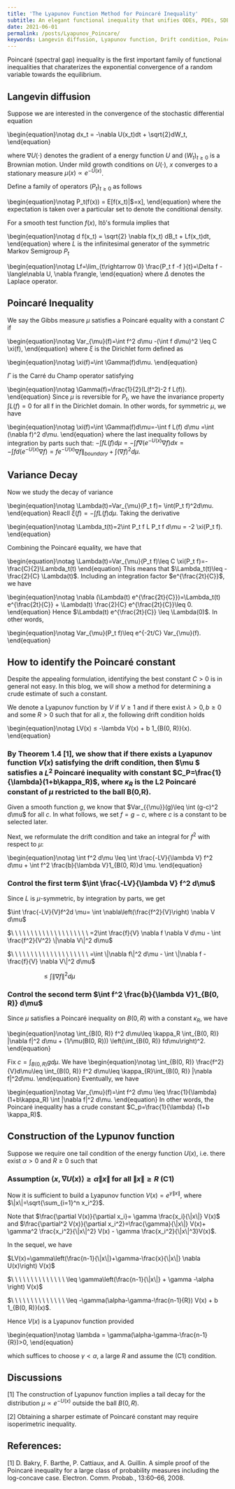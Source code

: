 ```yaml
---
title: 'The Lyapunov Function Method for Poincaré Inequality'
subtitle: An elegant functional inequality that unifies ODEs, PDEs, SDEs, functional analysis, and Riemannian geometry.
date: 2021-06-01
permalink: /posts/Lyapunov_Poincare/
keywords: Langevin diffusion, Lyapunov function, Drift condition, Poincaré Inequality, Carré du Champ operator, Dirichlet form
---
```



Poincaré (spectral gap) inequality is the first important family of functional inequalities that charaterizes the exponential convergence of a random variable towards the equilibrium.


## Langevin diffusion

Suppose we are interested in the convergence of the stochastic differential equation

\begin{equation}\notag
dx_t = -\nabla U(x_t)dt + \sqrt{2}dW_t,
\end{equation}

where $\nabla U(\cdot)$ denotes the gradient of a energy function $U$ and $(W_t)_{t\geq 0}$ is a Brownian motion. Under mild growth conditions on $U(\cdot)$, $x$ converges to a stationary measure $\mu(x)\propto e^{-U(x)}$.


Define a family of operators $(P_t)_{t\geq 0}$ as follows

\begin{equation}\notag
P_t(f(x)) = E[f(x_t)\|$=x],
\end{equation}
where the expectation is taken over a particular set to denote the conditional density.

For a smooth test function $f(x)$, Itô's formula implies that

\begin{equation}\notag
d f(x_t) = \sqrt{2} \nabla f(x_t) dB_t + Lf(x_t)dt,
\end{equation}
where $L$ is the infinitesimal generator of the symmetric Markov Semigroup $P_t$ 

\begin{equation}\notag
Lf=\lim_{t\rightarrow 0} \frac{P_t f -f }{t}=\Delta f - \langle\nabla U, \nabla f\rangle,
\end{equation}
where $\Delta$ denotes the Laplace operator.

## Poincaré Inequality

We say the Gibbs measure $\mu$ satisfies a Poincaré equality with a constant $C$ if

\begin{equation}\notag
Var_{\mu}(f)=\int f^2 d\mu -(\int f d\mu)^2 \leq C \xi(f),
\end{equation}
where $\xi$ is the Dirichlet form defined as 

\begin{equation}\notag
\xi(f)=\int \Gamma(f)d\mu.
\end{equation}

$\Gamma$ is the Carré du Champ operator satisfying 

\begin{equation}\notag
\Gamma(f)=\frac{1}{2}(L(f^2)-2 f L(f)). 
\end{equation}
Since $\mu$ is reversible for $P_t$, we have the invariance property $\int L(f)=0$ for all f in the Dirichlet domain. In other words, for symmetric $\mu$, we have 

\begin{equation}\notag
\xi(f)=\int \Gamma(f)d\mu=-\int f L(f) d\mu =\int (\nabla f)^2 d\mu.
\end{equation}
where the last inequality follows by integration by parts such that: $-\int f L(f) d\mu=-\int f\nabla (e^{-U(x)}\nabla f)dx=-\int f d(e^{-U(x)} \nabla f)=f e^{-U(x)} \nabla f\|_{boundary} + \int (\nabla f)^2 d\mu.$

## Variance Decay

Now we study the decay of variance

\begin{equation}\notag
\Lambda(t)=Var_{\mu}(P_t f)= \int(P_t f)^2d\mu.
\end{equation}
Reacll $\xi(f)=-\int f L(f) d\mu$. Taking the derivative

\begin{equation}\notag
\Lambda_t(t)=2\int P_t f L P_t f d\mu = -2 \xi(P_t f).
\end{equation}

Combining the Poincaré equality, we have that

\begin{equation}\notag
\Lambda(t)=Var_{\mu}(P_t f)\leq C \xi(P_t f)=-\frac{C}{2}\Lambda_t(t)
\end{equation}
This means that $\Lambda_t(t)\leq -\frac{2}{C} \Lambda(t)$. Including an integration factor $e^{\frac{2t}{C}}$, we have

\begin{equation}\notag
\nabla (\Lambda(t) e^{\frac{2t}{C}})=\Lambda_t(t) e^{\frac{2t}{C}} + \Lambda(t) \frac{2}{C} e^{\frac{2t}{C}}\leq 0.
\end{equation}
Hence $\Lambda(t) e^{\frac{2t}{C}} \leq \Lambda(0)$. In other words,

\begin{equation}\notag
Var_{\mu}(P_t f)\leq e^{-2t/C} Var_{\mu}(f).
\end{equation}

## How to identify the Poincaré constant

Despite the appealing formulation, identifying the best constant $C>0$ is in general not easy. In this blog, we will show a method for determining a crude estimate of such a constant.

We denote a Lyapunov function by $V$ if $V\geq 1$ and if there exist $\lambda>0, b\geq 0$ and some $R > 0$ such that for all $x$, the following drift condition holds

\begin{equation}\notag
LV(x) ≤ -\lambda V(x) + b 1_{B(0, R)}(x).
\end{equation}

### By Theorem 1.4 [1], we show that if there exists a Lyapunov function $V(x)$ satisfying the drift condition, then $\mu $ satisfies a $L^2$ Poincaré inequality with constant $C_P=\frac{1}{\lambda}(1+b\kappa_R)$, where $\kappa_R$ is the L2 Poincaré constant of $\mu$ restricted to the ball B(0,R).



Given a smooth function $g$, we know that $Var_{\{\mu}}(g)\leq \int (g-c)^2 d\mu$ for all $c$. In what follows, we set $f=g-c$, where $c$ is a constant to be selected later.

Next, we reformulate the drift condition and take an integral for $f^2$ with respect to $\mu$:

\begin{equation}\notag
\int f^2 d\mu \leq \int \frac{-LV}{\lambda V} f^2 d\mu + \int f^2 \frac{b}{\lambda V}1_{B(0, R)}d \mu.
\end{equation}

### Control the first term $\int \frac{-LV}{\lambda V} f^2 d\mu$

Since $L$ is $\mu$-symmetric, by integration by parts, we get

$\int \frac{-LV}{V}f^2d \mu= \int \nabla\left(\frac{f^2}{V}\right) \nabla V d\mu$

$\ \ \ \ \ \ \ \ \ \ \ \ \ \ \ \ \ \ \ \  =2\int \frac{f}{V} \nabla f \nabla V d\mu  - \int \frac{f^2}{V^2} \|\nabla V\|^2 d\mu$

$\ \ \ \ \ \ \ \ \ \ \ \ \ \ \ \ \ \ \ \ =\int \|\nabla f\|^2 d\mu - \int \|\nabla f - \frac{f}{V} \nabla V\|^2 d\mu$

$\ \ \ \ \ \ \ \ \ \ \ \ \ \ \ \ \ \ \ \ \leq \int \|\nabla f\|^2 d\mu$

### Control the second term $\int f^2 \frac{b}{\lambda V}1_{B(0, R)} d\mu$

Since $\mu$ satisfies a Poincaré inequality on $B(0, R)$ with a constant $\kappa_R$, we have

\begin{equation}\notag
\int_{B(0, R)} f^2 d\mu\leq \kappa_R \int_{B(0, R)} \|\nabla f\|^2 d\mu + (1/\mu(B(0, R))) \left(\int_{B(0, R)} fd\mu\right)^2.
\end{equation}

Fix $c=\int_{B(0, R)} gd\mu$. We have
\begin{equation}\notag
\int_{B(0, R)} \frac{f^2}{V}d\mu\leq \int_{B(0, R)} f^2 d\mu\leq \kappa_{R}\int_{B(0, R)} \|\nabla f\|^2d\mu.
\end{equation}
Eventually, we have

\begin{equation}\notag
Var_{\mu}(f)=\int f^2 d\mu \leq \frac{1}{\lambda} (1+b\kappa_R) \int \|\nabla f\|^2 d\mu.
\end{equation}
In other words, the Poincaré inequality has a crude constant $C_p=\frac{1}{\lambda} (1+b \kappa_R)$.

## Construction of the Lypunov function

Suppose we require one tail condition of the energy function $U(x)$, i.e. there exist $\alpha >0$ and $R\geq 0$ such that

### Assumption $\langle x, \nabla U(x)\rangle \geq \alpha \|x\|$ for all $\|x\|\geq R$ (C1)

Now it is sufficient to build a Lyapunov function $V(x)=e^{\gamma \|x\|}$, where $\|x\|=\sqrt{\sum_{i=1}^n x_i^2}$.

Note that $\frac{\partial V(x)}{\partial x_i}= \gamma \frac{x_i}{\|x\|} V(x)$ and $\frac{\partial^2 V(x)}{\partial x_i^2}=\frac{\gamma}{\|x\|} V(x)+ \gamma^2 \frac{x_i^2}{\|x\|^2} V(x) - \gamma \frac{x_i^2}{\|x\|^3}V(x)$. 

In the sequel, we have

$LV(x)=\gamma\left(\frac{n-1}{\|x\|}+\gamma-\frac{x}{\|x\|} \nabla U(x)\right) V(x)$

$\ \ \ \ \ \ \ \ \ \ \ \ \ \ \leq \gamma\left(\frac{n-1}{\|x\|} + \gamma -\alpha \right) V(x)$

$\ \ \ \ \ \ \ \ \ \ \ \ \ \ \leq -\gamma(\alpha-\gamma-\frac{n-1}{R}) V(x) + b 1_{B(0, R)}(x)$.

Hence $V(x)$ is a Lyapunov function provided

\begin{equation}\notag
\lambda = \gamma(\alpha-\gamma-\frac{n-1}{R})>0,
\end{equation}

which suffices to choose $\gamma<\alpha$, a large $R$ and assume the (C1) condition.
 
## Discussions

[1] The construction of Lyapunov function implies a tail decay for the distribution $\mu\propto e^{-U(x)}$ outside the ball $B(0, R)$.

[2] Obtaining a sharper estimate of Poincaré constant may require isoperimetric inequality.


## References:

[1] D. Bakry, F. Barthe, P. Cattiaux, and A. Guillin. A simple proof of the Poincaré inequality for a large class of probability measures including the log-concave case. Electron. Comm. Probab., 13:60–66, 2008.

